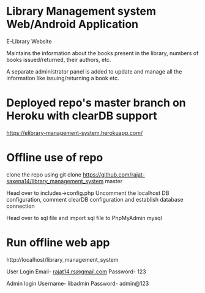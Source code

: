 # Library Management system Web/Android Application

E-Library Website

Maintains the information about the books present in the library, numbers of books issued/returned, their authors, etc.

A separate administrator panel is added to update and manage all the information like issuing/returning a book etc.

# Deployed repo's master branch on Heroku with clearDB support

https://elibrary-management-system.herokuapp.com/


# Offline use of repo

clone the repo using 
git clone https://github.com/rajat-saxena14/library_management_system master

Head over to includes->config.php
Uncomment the localhost DB configuration, comment clearDB configuration and establish database connection

Head over to sql file and import sql file to PhpMyAdmin mysql

# Run offline web app

http://localhost/library_management_system

User Login 
Email- rajat14.rs@gmail.com
Password- 123

Admin login
Username- libadmin
Password- admin@123

